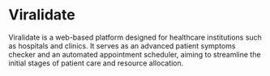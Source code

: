 # Viralidate
Viralidate is a web-based platform designed for healthcare institutions such as hospitals and clinics. It serves as an advanced patient symptoms checker and an automated appointment scheduler, aiming to streamline the initial stages of patient care and resource allocation.
